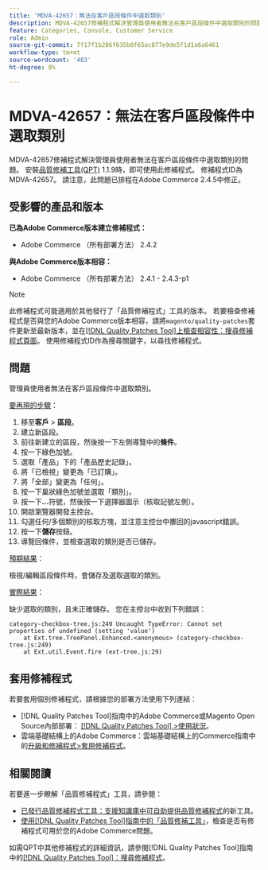 ```yaml
---
title: 'MDVA-42657：無法在客戶區段條件中選取類別'
description: MDVA-42657修補程式解決管理員使用者無法在客戶區段條件中選取類別的問題。 安裝[Quality Patches Tool (QPT)](https://experienceleague.adobe.com/en/docs/commerce-knowledge-base/kb/announcements/commerce-announcements/magento-quality-patches-released-new-tool-to-self-serve-quality-patches) 1.1.9後，即可使用此修補程式。 修補程式ID為MDVA-42657。 請注意，此問題已排程在Adobe Commerce 2.4.5中修正。
feature: Categories, Console, Customer Service
role: Admin
source-git-commit: 7f17f1b286f635b8f65ac877e9de5f1d1a6a6461
workflow-type: tm+mt
source-wordcount: '483'
ht-degree: 0%

---
```


# MDVA-42657：無法在客戶區段條件中選取類別

MDVA-42657修補程式解決管理員使用者無法在客戶區段條件中選取類別的問題。 安裝[品質修補工具(QPT)](https://experienceleague.adobe.com/en/docs/commerce-knowledge-base/kb/announcements/commerce-announcements/magento-quality-patches-released-new-tool-to-self-serve-quality-patches) 1.1.9時，即可使用此修補程式。 修補程式ID為MDVA-42657。 請注意，此問題已排程在Adobe Commerce 2.4.5中修正。

## 受影響的產品和版本

**已為Adobe Commerce版本建立修補程式：**

* Adobe Commerce （所有部署方法） 2.4.2

**與Adobe Commerce版本相容：**

* Adobe Commerce （所有部署方法） 2.4.1 - 2.4.3-p1

>[!NOTE]
>
>此修補程式可能適用於其他發行了「品質修補程式」工具的版本。 若要檢查修補程式是否與您的Adobe Commerce版本相容，請將`magento/quality-patches`套件更新至最新版本，並在[[!DNL Quality Patches Tool]上檢查相容性：搜尋修補程式頁面](https://experienceleague.adobe.com/en/docs/commerce-knowledge-base/kb/announcements/commerce-announcements/magento-quality-patches-released-new-tool-to-self-serve-quality-patches)。 使用修補程式ID作為搜尋關鍵字，以尋找修補程式。

## 問題

管理員使用者無法在客戶區段條件中選取類別。

<u>要再現的步驟</u>：

1. 移至&#x200B;**客戶** > **區段**。
1. 建立新區段。
1. 前往新建立的區段，然後按一下左側導覽中的&#x200B;**條件**。
1. 按一下綠色加號。
1. 選取「產品」下的「產品歷史記錄」。
1. 將「已檢視」變更為「已訂購」。
1. 將「全部」變更為「任何」。
1. 按一下巢狀綠色加號並選取「類別」。
1. 按一下&#x200B;**...**&#x200B;符號，然後按一下選擇器圖示（核取記號左側）。
1. 開啟瀏覽器開發主控台。
1. 勾選任何/多個類別的核取方塊，並注意主控台中擲回的javascript錯誤。
1. 按一下&#x200B;**儲存**&#x200B;按鈕。
1. 導覽回條件，並檢查選取的類別是否已儲存。

<u>預期結果</u>：

檢視/編輯區段條件時，會儲存及選取選取的類別。

<u>實際結果</u>：

缺少選取的類別，且未正確儲存。 您在主控台中收到下列錯誤：

```
category-checkbox-tree.js:249 Uncaught TypeError: Cannot set properties of undefined (setting 'value')
    at Ext.tree.TreePanel.Enhanced.<anonymous> (category-checkbox-tree.js:249)
    at Ext.util.Event.fire (ext-tree.js:29)
```

## 套用修補程式

若要套用個別修補程式，請根據您的部署方法使用下列連結：

* [!DNL Quality Patches Tool]指南中的Adobe Commerce或Magento Open Source內部部署： [[!DNL Quality Patches Tool] >使用狀況](/help/tools/quality-patches-tool/usage.md)。
* 雲端基礎結構上的Adobe Commerce：雲端基礎結構上的Commerce指南中的[升級和修補程式>套用修補程式](https://experienceleague.adobe.com/docs/commerce-cloud-service/user-guide/develop/upgrade/apply-patches.html)。

## 相關閱讀

若要進一步瞭解「品質修補程式」工具，請參閱：

* [已發行品質修補程式工具：支援知識庫中可自助提供品質修補程式](https://experienceleague.adobe.com/en/docs/commerce-knowledge-base/kb/announcements/commerce-announcements/magento-quality-patches-released-new-tool-to-self-serve-quality-patches)的新工具。
* [使用[!DNL Quality Patches Tool]指南中的「品質修補工具」](/help/tools/quality-patches-tool/patches-available-in-qpt/check-patch-for-magento-issue-with-magento-quality-patches.md)，檢查是否有修補程式可用於您的Adobe Commerce問題。

如需QPT中其他修補程式的詳細資訊，請參閱[!DNL Quality Patches Tool]指南中的[[!DNL Quality Patches Tool]：搜尋修補程式](https://experienceleague.adobe.com/tools/commerce-quality-patches/index.html)。
